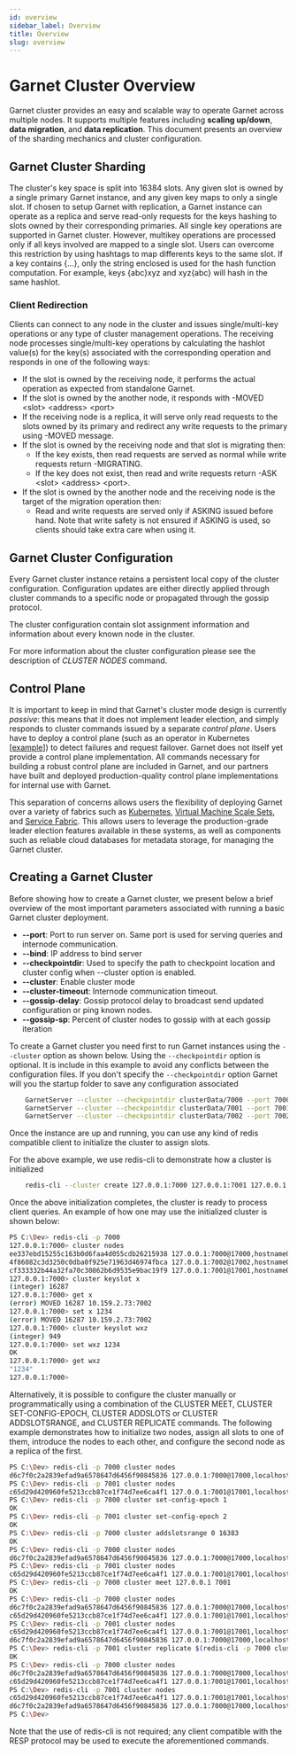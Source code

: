```yaml
---
id: overview
sidebar_label: Overview
title: Overview
slug: overview
---
```


# Garnet Cluster Overview

Garnet cluster provides an easy and scalable way to operate Garnet across multiple nodes.
It supports multiple features including **scaling up/down**, **data migration**, and **data replication**.
This document presents an overview of the sharding mechanics and cluster configuration.

## Garnet Cluster Sharding

The cluster's key space is split into 16384 slots.
Any given slot is owned by a single primary Garnet instance, and any given key maps to only a single slot.
If chosen to setup Garnet with replication, a Garnet instance can operate as a replica and serve read-only requests 
for the keys hashing to slots owned by their corresponding primaries.
All single key operations are supported in Garnet cluster.
However, multikey operations are processed only if all keys involved are mapped to a single slot.
Users can overcome this restriction by using hashtags to map differents keys to the same slot.
If a key contains \{...\}, only the string enclosed is used for the hash function computation.
For example, keys \{abc\}xyz and xyz\{abc\} will hash in the same hashlot.

### Client Redirection

Clients can connect to any node in the cluster and issues single/multi-key operations or any type of
cluster management operations.
The receiving node processes single/multi-key operations by calculating the hashlot value(s) for the key(s) associated with the corresponding operation 
and responds in one of the following ways:

- If the slot is owned by the receiving node, it performs the actual operation as expected from standalone Garnet.
- If the slot is owned by the another node, it responds with -MOVED \<slot\> \<address\> \<port\>
- If the receiving node is a replica, it will serve only read requests to the slots owned by its primary and redirect any write requests to the primary using -MOVED message.
- If the slot is owned by the receiving node and that slot is migrating then:
	- If the key exists, then read requests are served as normal while write requests return -MIGRATING.
	- If the key does not exist, then read and write requests return -ASK \<slot\> \<address\> \<port\>.
- If the slot is owned by the another node and the receiving node is the target of the migration operation then:
	- Read and write requests are served only if ASKING issued before hand. Note that write safety is not ensured if ASKING is used, so clients should take extra care when using it.

## Garnet Cluster Configuration

Every Garnet cluster instance retains a persistent local copy of the cluster configuration.
Configuration updates are either directly applied through cluster commands to a specific node
or propagated through the gossip protocol.

The cluster configuration contain slot assignment information and information about every known node
in the cluster.

For more information about the cluster configuration please see the description of *CLUSTER NODES* command.

## Control Plane

It is important to keep in mind that Garnet's cluster mode design is currently _passive_: this means that it does not implement leader election, and simply responds to cluster 
commands issued by a separate _control plane_. Users have to deploy a control plane (such as an operator in Kubernetes 
[[example](https://github.com/OT-CONTAINER-KIT/redis-operator)]) to detect failures and request failover. Garnet does not itself yet provide a control plane implementation. 
All commands necessary for building a robust control plane are included in Garnet, and our partners have built and deployed 
production-quality control plane implementations for internal use with Garnet.

This separation of concerns allows users the flexibility of deploying Garnet over a variety of fabrics such as [Kubernetes](https://kubernetes.io/), 
[Virtual Machine Scale Sets](https://learn.microsoft.com/en-us/azure/virtual-machine-scale-sets/overview), and [Service Fabric](https://azure.microsoft.com/en-us/products/service-fabric). 
This allows users to leverage the production-grade leader election features available in these systems, as well as components such as reliable cloud databases for metadata storage, 
for managing the Garnet cluster.

## Creating a Garnet Cluster

Before showing how to create a Garnet cluster, we present below a brief overview of the most important parameters associated
with running a basic Garnet cluster deployment.

- **--port**: Port to run server on. Same port is used for serving queries and internode communication.
- **--bind**: IP address to bind server
- **--checkpointdir**: Used to specify the path to checkpoint location and cluster config when --cluster option is enabled.
- **--cluster**: Enable cluster mode
- **--cluster-timeout**: Internode communication timeout.
- **--gossip-delay**: Gossip protocol delay to broadcast send updated configuration or ping known nodes.
- **--gossip-sp**: Percent of cluster nodes to gossip with at each gossip iteration

To create a Garnet cluster you need first to run Garnet instances using the `--cluster` option as shown below.
Using the `--checkpointdir` option is optional. It is include in this example to avoid any conflicts between the configuration
files.
If you don't specify the `--checkpointdir` option Garnet will you the startup folder to save any configuration associated

```bash
	GarnetServer --cluster --checkpointdir clusterData/7000 --port 7000
	GarnetServer --cluster --checkpointdir clusterData/7001 --port 7001
	GarnetServer --cluster --checkpointdir clusterData/7002 --port 7002
```

Once the instance are up and running, you can use any kind of redis compatible client to initialize
the cluster to assign slots.

For the above example, we use redis-cli to demonstrate how a cluster is initialized

```bash
	redis-cli --cluster create 127.0.0.1:7000 127.0.0.1:7001 127.0.0.1:7002 --cluster-yes
```

Once the above initialization completes, the cluster is ready to process client queries.
An example of how one may use the initialized cluster is shown below:

```bash
PS C:\Dev> redis-cli -p 7000
127.0.0.1:7000> cluster nodes
ee337ebd15255c163b0d6faa4d055cdb26215938 127.0.0.1:7000@17000,hostname01 myself,master - 0 0 1 connected 0-5460
4f86082c3d3250c0dba0f925e71963d46974fbca 127.0.0.1:7002@17002,hostname02 master - 0 0 3 connected 10923-16383
cf333332b44a32fa70c30862b6d9535e9bac19f9 127.0.0.1:7001@17001,hostname03 master - 0 0 2 connected 5461-10922
127.0.0.1:7000> cluster keyslot x
(integer) 16287
127.0.0.1:7000> get x
(error) MOVED 16287 10.159.2.73:7002
127.0.0.1:7000> set x 1234
(error) MOVED 16287 10.159.2.73:7002
127.0.0.1:7000> cluster keyslot wxz
(integer) 949
127.0.0.1:7000> set wxz 1234
OK
127.0.0.1:7000> get wxz
"1234"
127.0.0.1:7000>
```

Alternatively, it is possible to configure the cluster manually or programmatically using a combination of the CLUSTER MEET, CLUSTER SET-CONFIG-EPOCH, CLUSTER ADDSLOTS or CLUSTER ADDSLOTSRANGE, and CLUSTER REPLICATE commands.
The following example demonstrates how to initialize two nodes, assign all slots to one of them, introduce the nodes to each other, and configure the second node as a replica of the first.

```bash
PS C:\Dev> redis-cli -p 7000 cluster nodes
d6c7f0c2a2839efad9a6578647d6456f90845836 127.0.0.1:7000@17000,localhost myself,master - 0 0 0 connected
PS C:\Dev> redis-cli -p 7001 cluster nodes
c65d29d420960fe5213ccb87ce1f74d7ee6ca4f1 127.0.0.1:7001@17001,localhost myself,master - 0 0 0 connected
PS C:\Dev> redis-cli -p 7000 cluster set-config-epoch 1
OK
PS C:\Dev> redis-cli -p 7001 cluster set-config-epoch 2
OK
PS C:\Dev> redis-cli -p 7000 cluster addslotsrange 0 16383
OK
PS C:\Dev> redis-cli -p 7000 cluster nodes
d6c7f0c2a2839efad9a6578647d6456f90845836 127.0.0.1:7000@17000,localhost myself,master - 0 0 1 connected 0-16383
PS C:\Dev> redis-cli -p 7001 cluster nodes
c65d29d420960fe5213ccb87ce1f74d7ee6ca4f1 127.0.0.1:7001@17001,localhost myself,master - 0 0 2 connected
PS C:\Dev> redis-cli -p 7000 cluster meet 127.0.0.1 7001
OK
PS C:\Dev> redis-cli -p 7000 cluster nodes
d6c7f0c2a2839efad9a6578647d6456f90845836 127.0.0.1:7000@17000,localhost myself,master - 0 0 1 connected 0-16383
c65d29d420960fe5213ccb87ce1f74d7ee6ca4f1 127.0.0.1:7001@17001,localhost master - 638875895159094739 0 2 connected
PS C:\Dev> redis-cli -p 7001 cluster nodes
c65d29d420960fe5213ccb87ce1f74d7ee6ca4f1 127.0.0.1:7001@17001,localhost myself,master - 0 0 2 connected
d6c7f0c2a2839efad9a6578647d6456f90845836 127.0.0.1:7000@17000,localhost master - 638875895161944429 0 1 connected 0-16383
PS C:\Dev> redis-cli -p 7001 cluster replicate $(redis-cli -p 7000 cluster myid)
OK
PS C:\Dev> redis-cli -p 7000 cluster nodes
d6c7f0c2a2839efad9a6578647d6456f90845836 127.0.0.1:7000@17000,localhost myself,master - 0 0 1 connected 0-16383
c65d29d420960fe5213ccb87ce1f74d7ee6ca4f1 127.0.0.1:7001@17001,localhost slave d6c7f0c2a2839efad9a6578647d6456f90845836 638875895309129088 638875895309125478 3 connected
PS C:\Dev> redis-cli -p 7001 cluster nodes
c65d29d420960fe5213ccb87ce1f74d7ee6ca4f1 127.0.0.1:7001@17001,localhost myself,slave d6c7f0c2a2839efad9a6578647d6456f90845836 0 0 3 connected
d6c7f0c2a2839efad9a6578647d6456f90845836 127.0.0.1:7000@17000,localhost master - 638875895311833070 638875895311830232 1 connected 0-16383
PS C:\Dev>
```

Note that the use of redis-cli is not required; any client compatible with the RESP protocol may be used to execute the aforementioned commands.

